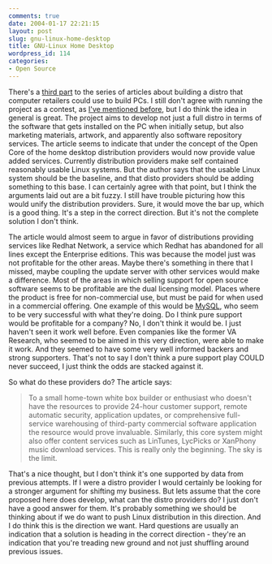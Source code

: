 ```yaml
---
comments: true
date: 2004-01-17 22:21:15
layout: post
slug: gnu-linux-home-desktop
title: GNU-Linux Home Desktop
wordpress_id: 114
categories:
- Open Source
---
```


There's a [third part](http://www.osviews.com/modules.php?op=modload&name=News&file=article&sid=732) to the series of articles about building a distro that computer retailers could use to build PCs. I still don't agree with running the project as a contest, as [I've mentioned before](http://www.bitsplitter.net/blog/index.php?p=94), but I do think the idea in general is great. The project aims to develop not just a full distro in terms of the software that gets installed on the PC when initially setup, but also marketing materials, artwork, and apparently also software repository services. The article seems to indicate that under the concept of the Open Core of the home desktop distribution providers would now provide value added services. Currently distribution providers make self contained reasonably usable Linux systems. But the author says that the usable Linux system should be the baseline, and that disto providers should be adding something to this base. I can certainly agree with that point, but I think the arguments laid out are a bit fuzzy. I still have trouble picturing how this would unify the distribution providers. Sure, it would move the bar up, which is a good thing. It's a step in the correct direction. But it's not the complete solution I don't think.

The article would almost seem to argue in favor of distributions providing services like Redhat Network, a service which Redhat has abandoned for all lines except the Enterprise editions. This was because the model just was not profitable for the other areas. Maybe there's something in there that I missed, maybe coupling the update server with other services would make a difference. Most of the areas in which selling support for open source software seems to be profitable are the dual licensing model. Places where the product is free for non-commercial use, but must be paid for when used in a commercial offering. One example of this would be [MySQL](http://www.mysql.com/products/licensing.html), who seem to be very successful with what they're doing. Do I think pure support would be profitable for a company? No, I don't think it would be. I just haven't seen it work well before. Even companies like the former VA Research, who seemed to be aimed in this very direction, were able to make it work. And they seemed to have some very well informed backers and strong supporters. That's not to say I don't think a pure support play COULD never succeed, I just think the odds are stacked against it.

So what do these providers do? The article says:


> To a small home-town white box builder or enthusiast who doesn't have the resources to provide 24-hour customer support, remote automatic security, application updates, or comprehensive full-service warehousing of third-party commercial software application the resource would prove invaluable. Similarly, this core system might also offer content services such as LinTunes, LycPicks or XanPhony music download services. This is really only the beginning. The sky is the limit.


That's a nice thought, but I don't think it's one supported by data from previous attempts. If I were a distro provider I would certainly be looking for a stronger argument for shifting my business. But lets assume that the core proposed here does develop, what can the distro providers do? I just don't have a good answer for them. It's probably something we should be thinking about if we do want to push Linux distribution in this direction. And I do think this is the direction we want. Hard questions are usually an indication that a solution is heading in the correct direction - they're an indication that you're treading new ground and not just shuffling around previous issues.
